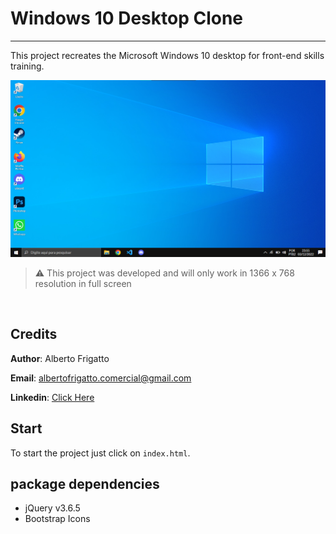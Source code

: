 # Windows 10 Desktop Clone

---

This project recreates the Microsoft Windows 10 desktop for front-end skills training.

![Project screenshot](./img/Screenshot.png)

> ⚠️ This project was developed and will only work in 1366 x 768 resolution in full screen

<br/>

## Credits

**Author**: Alberto Frigatto

**Email**: albertofrigatto.comercial@gmail.com

**Linkedin**: [Click Here](https://www.linkedin.com/in/alberto-frigatto-a72022251)
<br/>

## Start

To start the project just click on `index.html`.
<br/>

## package dependencies

- jQuery v3.6.5
- Bootstrap Icons